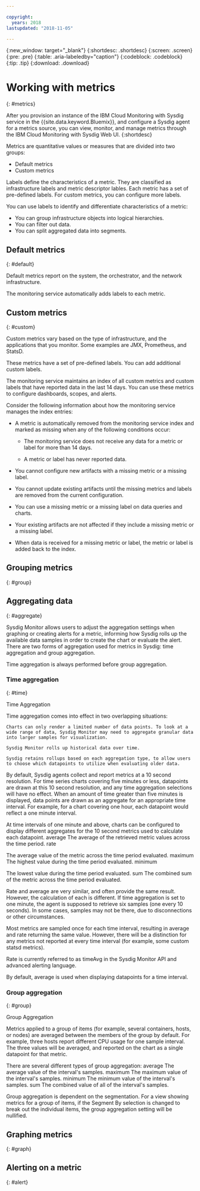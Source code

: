 ```yaml
---

copyright:
  years: 2018
lastupdated: "2018-11-05"

---
```


{:new_window: target="_blank"}
{:shortdesc: .shortdesc}
{:screen: .screen}
{:pre: .pre}
{:table: .aria-labeledby="caption"}
{:codeblock: .codeblock}
{:tip: .tip}
{:download: .download}

# Working with metrics
{: #metrics}

After you provision an instance of the IBM Cloud Monitoring with Sysdig service in the {{site.data.keyword.Bluemix}}, and configure a Sysdig agent for a metrics source, you can view, monitor, and manage metrics through the IBM Cloud Monitoring with Sysdig Web UI.
{:shortdesc}

Metrics are quantitative values or measures that are divided into two groups: 

* Default metrics 
* Custom metrics

Labels define the characteristics of a metric. They are classified as infrastructure labels and metric descriptor lables. Each metric has a set of pre-defined labels. For custom metrics, you can configure more labels. 

You can use labels to identify and differentiate characteristics of a metric:
* You can group infrastructure objects into logical hierarchies. 
* You can filter out data. 
* You can split aggregated data into segments. 



## Default metrics 
{: #default}

Default metrics report on the system, the orchestrator, and the network infrastructure. 

The monitoring service automatically adds labels to each metric.

## Custom metrics
{: #custom}

Custom metrics vary based on the type of infrastructure, and the applications that you monitor. Some examples are JMX, Prometheus, and StatsD. 

These metrics have a set of pre-defined labels. You can add additional custom labels.

The monitoring service maintains an index of all custom metrics and custom labels that have reported data in the last 14 days. You can use these metrics to configure dashboards, scopes, and alerts.

Consider the following information about how the monitoring service manages the index entries:
*  A metric is automatically removed from the monitoring service index and marked as missing when any of the following conditions occur:
    
    * The monitoring service does not receive any data for a metric or label for more than 14 days.
    
    * A metric or label has never reported data.

* You cannot configure new artifacts with a missing metric or a missing label. 
* You cannot update existing artifacts until the missing metrics and labels are removed from the current configuration.
* You can use a missing metric or a missing label on data queries and charts. 
* Your existing artifacts are not affected if they include a missing metric or a missing label.
* When data is received for a missing metric or label, the metric or label is added back to the index.


## Grouping metrics
{: #group}




## Aggregating data
{: #aggregate}


Sysdig Monitor allows users to adjust the aggregation settings when graphing or creating alerts for a metric, informing how Sysdig rolls up the available data samples in order to create the chart or evaluate the alert. There are two forms of aggregation used for metrics in Sysdig: time aggregation and group aggregation.

Time aggregation is always performed before group aggregation.


### Time aggregation
{: #time}

Time Aggregation

Time aggregation comes into effect in two overlapping situations:

    Charts can only render a limited number of data points. To look at a wide range of data, Sysdig Monitor may need to aggregate granular data into larger samples for visualization.

    Sysdig Monitor rolls up historical data over time.

    Sysdig retains rollups based on each aggregation type, to allow users to choose which datapoints to utilize when evaluating older data.

By default, Sysdig agents collect and report metrics at a 10 second resolution. For time series charts covering five minutes or less, datapoints are drawn at this 10 second resolution, and any time aggregation selections will have no effect. When an amount of time greater than five minutes is displayed, data points are drawn as an aggregate for an appropriate time interval. For example, for a chart covering one hour, each datapoint would reflect a one minute interval.

At time intervals of one minute and above, charts can be configured to display different aggregates for the 10 second metrics used to calculate each datapoint.
average	The average of the retrieved metric values across the time period.
rate	

The average value of the metric across the time period evaluated.
maximum	The highest value during the time period evaluated.
minimum	

The lowest value during the time period evaluated.
sum	The combined sum of the metric across the time period evaluated.


Rate and average are very similar, and often provide the same result. However, the calculation of each is different. If time aggregation is set to one minute, the agent is supposed to retrieve six samples (one every 10 seconds). In some cases, samples may not be there, due to disconnections or other circumstances.

Most metrics are sampled once for each time interval, resulting in average and rate returning the same value. However, there will be a distinction for any metrics not reported at every time interval (for example, some custom statsd metrics).

Rate is currently referred to as timeAvg in the Sysdig Monitor API and advanced alerting language.

By default, average is used when displaying datapoints for a time interval.



### Group aggregation
{: #group}

Group Aggregation

Metrics applied to a group of items (for example, several containers, hosts, or nodes) are averaged between the members of the group by default. For example, three hosts report different CPU usage for one sample interval. The three values will be averaged, and reported on the chart as a single datapoint for that metric.

There are several different types of group aggregation:
average	The average value of the interval's samples.
maximum	The maximum value of the interval's samples.
minimum	The minimum value of the interval's samples.
sum	The combined value of all of the interval's samples.

Group aggregation is dependent on the segmentation. For a view showing metrics for a group of items, if the Segment By selection is changed to break out the individual items, the group aggregation setting will be nullified.


## Graphing metrics
{: #graph}



## Alerting on a metric
{: #alert}

